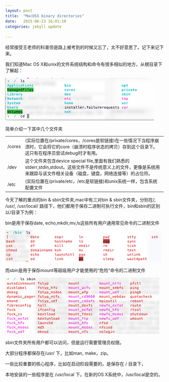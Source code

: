 ```yaml
---
layout: post
title:  "MacOSX binary directories"
date:   2015-06-23 16:01:10
categories: jekyll update

---
```


经常接受王老师的科普但是路上被考到的时候又忘了，太不好意思了。记下来记下来。

<!-- more -->

我们知道Mac OS X和unix的文件系统结构和命令有很多相似的地方，从根目录下了解起：

![](/assets/article_images/2015/filesystem1.png)

简单介绍一下其中几个文件夹
<table>
	<tr>
		<td>/cores</td>
		<td>(实际位置在/private/cores，/cores是软链接)在一些情况下当程序崩溃时，它会将它的core（崩溃时程序状态的拷贝）存到这个目录下。这只有在程序员尝试debug时才有用。</td>
	</tr>
	<tr>
		<td>/dev</td>
		<td>这个文件夹包含device special file,里面有我们熟悉的stderr,stdin,stdout。这些文件不是传统意义上的文件，更像是系统用来跟踪与该文件相关设备（磁盘，键盘，网络连接等）的占位符。</td>
	</tr>
	<tr>
		<td>/etc</td>
		<td>(实际位置在/private/etc，/etc是软链接)和unix系统一样，包含系统配置文件</td>
	</tr>
<table>

今天了解的重点的bin & sbin文件夹,mac中有三对bin & sbin文件夹，分别在/,  /usr/, /usr/local/ 路径下，他们都用于保存二进制可执行文件，bin和sbin的区别以/目录下为例：

bin是用于保存date, echo,mkdir,mv,ls这些所有用户通用常见命令的二进制文件


![](/assets/article_images/2015/filesystem2.png)

而sbin是用于保存mount等超级用户才能使用的“危险”命令的二进制文件

![](/assets/article_images/2015/filesystem3.png)

sbin文件夹所有用户都可以访问，但是运行需要管理员权限。

大部分程序都保存在/usr/ 下，比如man, make，zip。

一些比较重要的核心程序，比如在启动阶段需要的，是保存在 / 目录下，

本地安装的一些程序是在  /usr/local 下。在新的OS X系统中，/usr/local是空的。

